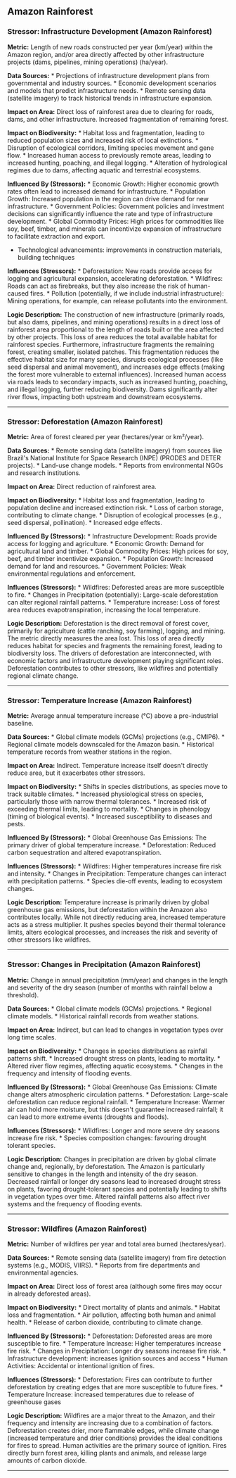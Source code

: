 ## Amazon Rainforest

### Stressor: Infrastructure Development (Amazon Rainforest)

**Metric:** Length of new roads constructed per year (km/year) within the Amazon region, and/or area directly affected by other infrastructure projects (dams, pipelines, mining operations) (ha/year).

**Data Sources:**
    *   Projections of infrastructure development plans from governmental and industry sources.
    *   Economic development scenarios and models that predict infrastructure needs.
    *   Remote sensing data (satellite imagery) to track historical trends in infrastructure expansion.

**Impact on Area:** Direct loss of rainforest area due to clearing for roads, dams, and other infrastructure. Increased fragmentation of remaining forest.

**Impact on Biodiversity:**
    *   Habitat loss and fragmentation, leading to reduced population sizes and increased risk of local extinctions.
    *   Disruption of ecological corridors, limiting species movement and gene flow.
    *   Increased human access to previously remote areas, leading to increased hunting, poaching, and illegal logging.
    *   Alteration of hydrological regimes due to dams, affecting aquatic and terrestrial ecosystems.

**Influenced By (Stressors):**
    *   Economic Growth: Higher economic growth rates often lead to increased demand for infrastructure.
    *   Population Growth: Increased population in the region can drive demand for new infrastructure.
    *   Government Policies: Government policies and investment decisions can significantly influence the rate and type of infrastructure development.
    *   Global Commodity Prices: High prices for commodities like soy, beef, timber, and minerals can incentivize expansion of infrastructure to facilitate extraction and export.
   *   Technological advancements: improvements in construction materials, building techniques

**Influences (Stressors):**
    *   Deforestation: New roads provide access for logging and agricultural expansion, accelerating deforestation.
    *   Wildfires: Roads can act as firebreaks, but they also increase the risk of human-caused fires.
    *   Pollution (potentially, if we include industrial infrastructure): Mining operations, for example, can release pollutants into the environment.

**Logic Description:**
The construction of new infrastructure (primarily roads, but also dams, pipelines, and mining operations) results in a direct loss of rainforest area proportional to the length of roads built or the area affected by other projects. This loss of area reduces the total available habitat for rainforest species. Furthermore, infrastructure fragments the remaining forest, creating smaller, isolated patches.  This fragmentation reduces the effective habitat size for many species, disrupts ecological processes (like seed dispersal and animal movement), and increases edge effects (making the forest more vulnerable to external influences). Increased human access via roads leads to secondary impacts, such as increased hunting, poaching, and illegal logging, further reducing biodiversity. Dams significantly alter river flows, impacting both upstream and downstream ecosystems.

---

### Stressor: Deforestation (Amazon Rainforest)

**Metric:** Area of forest cleared per year (hectares/year or km²/year).

**Data Sources:**
    *   Remote sensing data (satellite imagery) from sources like Brazil's National Institute for Space Research (INPE) (PRODES and DETER projects).
    *   Land-use change models.
    *   Reports from environmental NGOs and research institutions.

**Impact on Area:** Direct reduction of rainforest area.

**Impact on Biodiversity:**
    *   Habitat loss and fragmentation, leading to population decline and increased extinction risk.
    *   Loss of carbon storage, contributing to climate change.
    *   Disruption of ecological processes (e.g., seed dispersal, pollination).
    *   Increased edge effects.

**Influenced By (Stressors):**
    *   Infrastructure Development: Roads provide access for logging and agriculture.
    *   Economic Growth: Demand for agricultural land and timber.
    *   Global Commodity Prices: High prices for soy, beef, and timber incentivize expansion.
    *   Population Growth: Increased demand for land and resources.
    *   Government Policies: Weak environmental regulations and enforcement.

**Influences (Stressors):**
    *   Wildfires: Deforested areas are more susceptible to fire.
    *   Changes in Precipitation (potentially): Large-scale deforestation can alter regional rainfall patterns.
    *   Temperature increase: Loss of forest area reduces evapotranspiration, increasing the local temperature.

**Logic Description:**
Deforestation is the direct removal of forest cover, primarily for agriculture (cattle ranching, soy farming), logging, and mining. The metric directly measures the area lost. This loss of area directly reduces habitat for species and fragments the remaining forest, leading to biodiversity loss.  The drivers of deforestation are interconnected, with economic factors and infrastructure development playing significant roles.  Deforestation contributes to other stressors, like wildfires and potentially regional climate change.

---

### Stressor: Temperature Increase (Amazon Rainforest)

**Metric:** Average annual temperature increase (°C) above a pre-industrial baseline.

**Data Sources:**
    *   Global climate models (GCMs) projections (e.g., CMIP6).
    *   Regional climate models downscaled for the Amazon basin.
    *   Historical temperature records from weather stations in the region.

**Impact on Area:** Indirect.  Temperature increase itself doesn't directly reduce area, but it exacerbates other stressors.

**Impact on Biodiversity:**
    *   Shifts in species distributions, as species move to track suitable climates.
    *   Increased physiological stress on species, particularly those with narrow thermal tolerances.
    *   Increased risk of exceeding thermal limits, leading to mortality.
    *   Changes in phenology (timing of biological events).
    *   Increased susceptibility to diseases and pests.

**Influenced By (Stressors):**
    *   Global Greenhouse Gas Emissions: The primary driver of global temperature increase.
    *   Deforestation: Reduced carbon sequestration and altered evapotranspiration.

**Influences (Stressors):**
    *   Wildfires: Higher temperatures increase fire risk and intensity.
    *   Changes in Precipitation: Temperature changes can interact with precipitation patterns.
    *   Species die-off events, leading to ecosystem changes.

**Logic Description:**
Temperature increase is primarily driven by global greenhouse gas emissions, but deforestation within the Amazon also contributes locally.  While not directly reducing area, increased temperature acts as a stress multiplier. It pushes species beyond their thermal tolerance limits, alters ecological processes, and increases the risk and severity of other stressors like wildfires.

---

### Stressor: Changes in Precipitation (Amazon Rainforest)

**Metric:** Change in annual precipitation (mm/year) and changes in the length and severity of the dry season (number of months with rainfall below a threshold).

**Data Sources:**
    *   Global climate models (GCMs) projections.
    *   Regional climate models.
    *   Historical rainfall records from weather stations.

**Impact on Area:** Indirect, but can lead to changes in vegetation types over long time scales.

**Impact on Biodiversity:**
    *   Changes in species distributions as rainfall patterns shift.
    *   Increased drought stress on plants, leading to mortality.
    *   Altered river flow regimes, affecting aquatic ecosystems.
    *   Changes in the frequency and intensity of flooding events.

**Influenced By (Stressors):**
    *   Global Greenhouse Gas Emissions: Climate change alters atmospheric circulation patterns.
    *   Deforestation: Large-scale deforestation can reduce regional rainfall.
    *   Temperature Increase: Warmer air can hold more moisture, but this doesn't guarantee increased rainfall; it can lead to more extreme events (droughts and floods).

**Influences (Stressors):**
    *   Wildfires: Longer and more severe dry seasons increase fire risk.
    *   Species composition changes: favouring drought tolerant species.

**Logic Description:**
Changes in precipitation are driven by global climate change and, regionally, by deforestation. The Amazon is particularly sensitive to changes in the length and intensity of the dry season.  Decreased rainfall or longer dry seasons lead to increased drought stress on plants, favoring drought-tolerant species and potentially leading to shifts in vegetation types over time.  Altered rainfall patterns also affect river systems and the frequency of flooding events.

---

### Stressor: Wildfires (Amazon Rainforest)

**Metric:** Number of wildfires per year and total area burned (hectares/year).

**Data Sources:**
    *   Remote sensing data (satellite imagery) from fire detection systems (e.g., MODIS, VIIRS).
    *   Reports from fire departments and environmental agencies.

**Impact on Area:** Direct loss of forest area (although some fires may occur in already deforested areas).

**Impact on Biodiversity:**
    *   Direct mortality of plants and animals.
    *   Habitat loss and fragmentation.
    *   Air pollution, affecting both human and animal health.
    *   Release of carbon dioxide, contributing to climate change.

**Influenced By (Stressors):**
    *   Deforestation: Deforested areas are more susceptible to fire.
    *   Temperature Increase: Higher temperatures increase fire risk.
    *   Changes in Precipitation: Longer dry seasons increase fire risk.
    *   Infrastructure development: increases ignition sources and access
    *   Human Activities: Accidental or intentional ignition of fires.

**Influences (Stressors):**
    *   Deforestation: Fires can contribute to further deforestation by creating edges that are more susceptible to future fires.
    *   Temperature Increase: increased temperatures due to release of greenhouse gases

**Logic Description:**
Wildfires are a major threat to the Amazon, and their frequency and intensity are increasing due to a combination of factors. Deforestation creates drier, more flammable edges, while climate change (increased temperature and drier conditions) provides the ideal conditions for fires to spread. Human activities are the primary source of ignition. Fires directly burn forest area, killing plants and animals, and release large amounts of carbon dioxide.

---